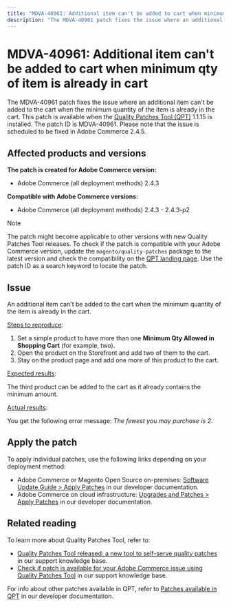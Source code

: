 ```yaml
---
title: "MDVA-40961: Additional item can't be added to cart when minimum qty of item is already in cart"
description: "The MDVA-40961 patch fixes the issue where an additional item can't be added to the cart when the minimum quantity of the item is already in the cart. This patch is available when the [Quality Patches Tool (QPT)](/help/announcements/adobe-commerce-announcements/magento-quality-patches-released-new-tool-to-self-serve-quality-patches.md) 1.1.15 is installed. The patch ID is MDVA-40961. Please note that the issue is scheduled to be fixed in Adobe Commerce 2.4.5."
---
```


# MDVA-40961: Additional item can't be added to cart when minimum qty of item is already in cart

The MDVA-40961 patch fixes the issue where an additional item can't be added to the cart when the minimum quantity of the item is already in the cart. This patch is available when the [Quality Patches Tool (QPT)](/help/announcements/adobe-commerce-announcements/magento-quality-patches-released-new-tool-to-self-serve-quality-patches.md) 1.1.15 is installed. The patch ID is MDVA-40961. Please note that the issue is scheduled to be fixed in Adobe Commerce 2.4.5.

## Affected products and versions

**The patch is created for Adobe Commerce version:**

* Adobe Commerce (all deployment methods) 2.4.3

**Compatible with Adobe Commerce versions:**

* Adobe Commerce (all deployment methods) 2.4.3 - 2.4.3-p2

>[!NOTE]
>
>The patch might become applicable to other versions with new Quality Patches Tool releases. To check if the patch is compatible with your Adobe Commerce version, update the `magento/quality-patches` package to the latest version and check the compatibility on the [QPT landing page](https://devdocs.magento.com/quality-patches/tool.html#patch-grid). Use the patch ID as a search keyword to locate the patch.

## Issue

An additional item can't be added to the cart when the minimum quantity of the item is already in the cart.

<u>Steps to reproduce</u>:

1. Set a simple product to have more than one **Minimum Qty Allowed in Shopping Cart** (for example, two).
1. Open the product on the Storefront and add two of them to the cart.
1. Stay on the product page and add one more of this product to the cart.

<u>Expected results</u>:

The third product can be added to the cart as it already contains the minimum amount.

<u>Actual results</u>:

You get the following error message: *The fewest you may purchase is 2*.

## Apply the patch

To apply individual patches, use the following links depending on your deployment method:

* Adobe Commerce or Magento Open Source on-premises: [Software Update Guide > Apply Patches](https://devdocs.magento.com/guides/v2.4/comp-mgr/patching/mqp.html) in our developer documentation.
* Adobe Commerce on cloud infrastructure: [Upgrades and Patches > Apply Patches](https://devdocs.magento.com/cloud/project/project-patch.html) in our developer documentation.

## Related reading

To learn more about Quality Patches Tool, refer to:

* [Quality Patches Tool released: a new tool to self-serve quality patches](/help/announcements/adobe-commerce-announcements/magento-quality-patches-released-new-tool-to-self-serve-quality-patches.md) in our support knowledge base.
* [Check if patch is available for your Adobe Commerce issue using Quality Patches Tool](https://support.magento.com/hc/en-us/articles/360047125252) in our support knowledge base.

For info about other patches available in QPT, refer to [Patches available in QPT](https://devdocs.magento.com/quality-patches/tool.html#patch-grid) in our developer documentation.